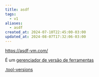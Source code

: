 ```yaml
---
title: asdf
tags:
  - v1
aliases:
  - asdf
created_at: 2024-07-10T22:45:00-03:00
updated_at: 2024-08-07T17:32:06-03:00
---
```


https://asdf-vm.com/

É um [gerenciador de versão de ferramentas](../../../../ideias/2024/07/10/Gerenciador_de_versao_de_ferramentas.md)

[.tool-versions](../../../../ideias/2024/07/10/Dot_tool-versions.md)